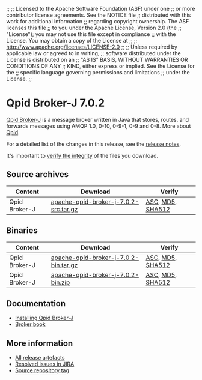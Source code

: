 ;;
;; Licensed to the Apache Software Foundation (ASF) under one
;; or more contributor license agreements.  See the NOTICE file
;; distributed with this work for additional information
;; regarding copyright ownership.  The ASF licenses this file
;; to you under the Apache License, Version 2.0 (the
;; "License"); you may not use this file except in compliance
;; with the License.  You may obtain a copy of the License at
;; 
;;   http://www.apache.org/licenses/LICENSE-2.0
;; 
;; Unless required by applicable law or agreed to in writing,
;; software distributed under the License is distributed on an
;; "AS IS" BASIS, WITHOUT WARRANTIES OR CONDITIONS OF ANY
;; KIND, either express or implied.  See the License for the
;; specific language governing permissions and limitations
;; under the License.
;;

# Qpid Broker-J 7.0.2

[Qpid Broker-J]({{site_url}}/components/broker-j/index.html) is a message broker written in Java that stores, routes,
and forwards messages using AMQP 1.0, 0-10, 0-9-1, 0-9 and 0-8.  More about
[Qpid]({{site_url}}/index.html).

For a detailed list of the changes in this release, see the [release
notes](release-notes.html).

It's important to [verify the
integrity]({{site_url}}/download.html#verify-what-you-download) of the
files you download.

## Source archives

| Content | Download | Verify |
|---------|----------|--------|
| Qpid Broker-J | [apache-qpid-broker-j-7.0.2-src.tar.gz](http://archive.apache.org/dist/qpid/broker-j/7.0.2/apache-qpid-broker-j-7.0.2-src.tar.gz) | [ASC](https://archive.apache.org/dist/qpid/broker-j/7.0.2/apache-qpid-broker-j-7.0.2-src.tar.gz.asc), [MD5](https://archive.apache.org/dist/qpid/broker-j/7.0.2/apache-qpid-broker-j-7.0.2-src.tar.gz.md5), [SHA512](https://archive.apache.org/dist/qpid/broker-j/7.0.2/apache-qpid-broker-j-7.0.2-src.tar.gz.sha512) |

## Binaries

| Content | Download | Verify |
|---------|----------|--------|
| Qpid Broker-J | [apache-qpid-broker-j-7.0.2-bin.tar.gz](http://archive.apache.org/dist/qpid/broker-j/7.0.2/binaries/apache-qpid-broker-j-7.0.2-bin.tar.gz) | [ASC](https://archive.apache.org/dist/qpid/broker-j/7.0.2/binaries/apache-qpid-broker-j-7.0.2-bin.tar.gz.asc), [MD5](https://archive.apache.org/dist/qpid/broker-j/7.0.2/binaries/apache-qpid-broker-j-7.0.2-bin.tar.gz.md5), [SHA512](https://archive.apache.org/dist/qpid/broker-j/7.0.2/binaries/apache-qpid-broker-j-7.0.2-bin.tar.gz.sha512) |
| Qpid Broker-J | [apache-qpid-broker-j-7.0.2-bin.zip](http://archive.apache.org/dist/qpid/broker-j/7.0.2/binaries/apache-qpid-broker-j-7.0.2-bin.zip) | [ASC](https://archive.apache.org/dist/qpid/broker-j/7.0.2/binaries/apache-qpid-broker-j-7.0.2-bin.zip.asc), [MD5](https://archive.apache.org/dist/qpid/broker-j/7.0.2/binaries/apache-qpid-broker-j-7.0.2-bin.zip.md5), [SHA512](https://archive.apache.org/dist/qpid/broker-j/7.0.2/binaries/apache-qpid-broker-j-7.0.2-bin.zip.sha512) |

## Documentation


<div class="two-column" markdown="1">

 - [Installing Qpid Broker-J](book/Java-Broker-Installation.html)
 - [Broker book](book/index.html)

</div>


## More information

 - [All release artefacts](http://archive.apache.org/dist/qpid/broker-j/7.0.2)
 - [Resolved issues in JIRA](https://issues.apache.org/jira/issues/?jql=project+%3D+QPID+AND+fixVersion+%3D+%27qpid-java-broker-7.0.2%27+AND+resolution+%3D+%27fixed%27+ORDER+BY+priority+DESC)
 - [Source repository tag](https://gitbox.apache.org/repos/asf/qpid-broker-j.git/tree/refs/tags/7.0.2)

<script type="text/javascript">
  _deferredFunctions.push(function() {
      if ("7.0.2" === "{{current_broker_j_release}}") {
          _modifyCurrentReleaseLinks();
      }
  });
</script>